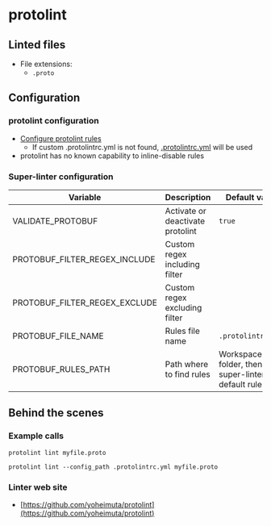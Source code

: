 <!-- markdownlint-disable MD033 MD041 -->
<!-- Generated by .automation/build.py, please do not update manually -->
# protolint

## Linted files

- File extensions:
  - `.proto`

## Configuration

### protolint configuration

- [Configure protolint rules](https://github.com/yoheimuta/protolint#rules)
  - If custom .protolintrc.yml is not found, [.protolintrc.yml](https://github.com/nvuillam/super-linter/tree/POC_RefactorInPython/TEMPLATES/.protolintrc.yml) will be used
- protolint has no known capability to inline-disable rules

### Super-linter configuration

| Variable | Description | Default value |
| ----------------- | -------------- | -------------- |
| VALIDATE_PROTOBUF | Activate or deactivate protolint | `true` |
| PROTOBUF_FILTER_REGEX_INCLUDE | Custom regex including filter |  |
| PROTOBUF_FILTER_REGEX_EXCLUDE | Custom regex excluding filter |  |
| PROTOBUF_FILE_NAME | Rules file name | `.protolintrc.yml` |
| PROTOBUF_RULES_PATH | Path where to find rules | Workspace folder, then super-linter default rules |

## Behind the scenes

### Example calls

```shell
protolint lint myfile.proto
```

```shell
protolint lint --config_path .protolintrc.yml myfile.proto
```

### Linter web site
- [https://github.com/yoheimuta/protolint](https://github.com/yoheimuta/protolint)

